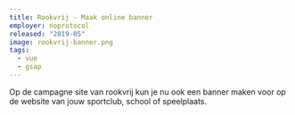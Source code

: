```yaml
---
title: Rookvrij - Maak online banner
employer: noprotocol
released: "2019-05"
image: rookvrij-banner.png
tags:
  - vue
  - gsap
---
```


Op de campagne site van rookvrij kun je nu ook een banner maken voor op de website van jouw sportclub, school of speelplaats.
